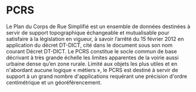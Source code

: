 # PCRS
Le Plan du Corps de Rue Simplifié est un ensemble de données destinées à
servir de support topographique échangeable et mutualisable pour satisfaire
à la législation en vigueur, à savoir l’arrêté du 15 février 2012 en application
du décret DT-DICT, cité dans le document sous son nom courant Décret
DT-DICT.
Le PCRS constitue le socle commun de base décrivant à très grande
échelle les limites apparentes de la voirie aussi urbaine dense qu’en zone
rurale. Limité aux objets les plus utiles et en n'abordant aucune logique
« métiers », le PCRS est destiné à servir de support à un grand nombre
d'applications requérant une précision d'ordre centimétrique et un géoréférencement. 
